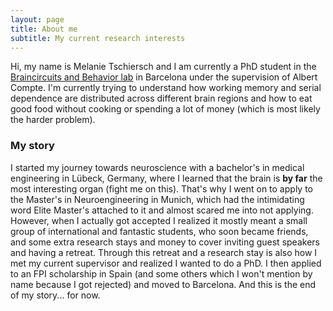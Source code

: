 ```yaml
---
layout: page
title: About me
subtitle: My current research interests
---
```


Hi, my name is Melanie Tschiersch and I am currently a PhD student in the [Braincircuits and Behavior lab](https://braincircuitsbehavior.org/) in Barcelona under the supervision of Albert Compte. I'm currently trying to understand how working memory and serial dependence are distributed across different brain regions and how to eat good food without cooking or spending a lot of money (which is most likely the harder problem). 

### My story

I started my journey towards neuroscience with a bachelor's in medical engineering in Lübeck, Germany, where I learned that the brain is **by far** the most interesting organ (fight me on this). That's why I went on to apply to the Master's in Neuroengineering in Munich, which had the intimidating word Elite Master's attached to it and almost scared me into not applying. However, when I actually got accepted I realized it mostly meant a small group of international and fantastic students, who soon became friends, and some extra research stays and money to cover inviting guest speakers and having a retreat. Through this retreat and a research stay is also how I met my current supervisor and realized I wanted to do a PhD. I then applied to an FPI scholarship in Spain (and some others which I won't mention by name because I got rejected) and moved to Barcelona. And this is the end of my story... for now.
